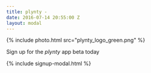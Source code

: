 ```yaml
---
title: plynty - 
date: 2016-07-14 20:55:00 Z
layout: modal
---
```


{% include photo.html src="plynty_logo_green.png" %}

Sign up for the *plynty* app beta today

<!--{% include app-stores.html
  ioslink="https://plynty.com/ios-app"
  androidlink="https://plynty.com/android-app"
%}-->

{% include signup-modal.html %}